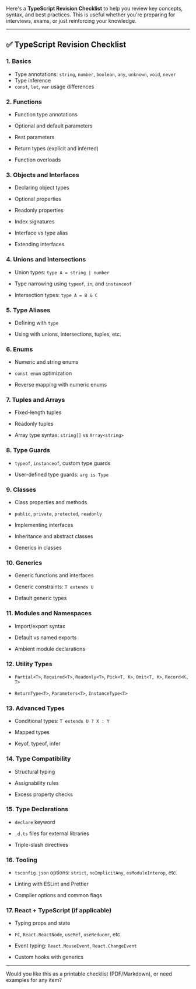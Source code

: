 Here's a **TypeScript Revision Checklist** to help you review key concepts, syntax, and best practices. This is useful whether you're preparing for interviews, exams, or just reinforcing your knowledge.

---

## ✅ **TypeScript Revision Checklist**

### 1. **Basics**

-  Type annotations: `string`, `number`, `boolean`, `any`, `unknown`, `void`, `never`
-  Type inference
-  `const`, `let`, `var` usage differences


### 2. **Functions**

-  Function type annotations

-  Optional and default parameters

-  Rest parameters

-  Return types (explicit and inferred)

-  Function overloads


### 3. **Objects and Interfaces**

-  Declaring object types

-  Optional properties

-  Readonly properties

-  Index signatures

-  Interface vs type alias

-  Extending interfaces


### 4. **Unions and Intersections**

-  Union types: `type A = string | number`

-  Type narrowing using `typeof`, `in`, and `instanceof`

-  Intersection types: `type A = B & C`


### 5. **Type Aliases**

-  Defining with `type`

-  Using with unions, intersections, tuples, etc.


### 6. **Enums**

-  Numeric and string enums

-  `const enum` optimization

-  Reverse mapping with numeric enums


### 7. **Tuples and Arrays**

-  Fixed-length tuples

-  Readonly tuples

-  Array type syntax: `string[]` vs `Array<string>`


### 8. **Type Guards**

-  `typeof`, `instanceof`, custom type guards

-  User-defined type guards: `arg is Type`


### 9. **Classes**

-  Class properties and methods

-  `public`, `private`, `protected`, `readonly`

-  Implementing interfaces

-  Inheritance and abstract classes

-  Generics in classes


### 10. **Generics**

-  Generic functions and interfaces

-  Generic constraints: `T extends U`

-  Default generic types


### 11. **Modules and Namespaces**

-  Import/export syntax

-  Default vs named exports

-  Ambient module declarations


### 12. **Utility Types**

-  `Partial<T>`, `Required<T>`, `Readonly<T>`, `Pick<T, K>`, `Omit<T, K>`, `Record<K, T>`

-  `ReturnType<T>`, `Parameters<T>`, `InstanceType<T>`


### 13. **Advanced Types**

-  Conditional types: `T extends U ? X : Y`

-  Mapped types

-  Keyof, typeof, infer


### 14. **Type Compatibility**

-  Structural typing

-  Assignability rules

-  Excess property checks


### 15. **Type Declarations**

-  `declare` keyword

-  `.d.ts` files for external libraries

-  Triple-slash directives


### 16. **Tooling**

-  `tsconfig.json` options: `strict`, `noImplicitAny`, `esModuleInterop`, etc.

-  Linting with ESLint and Prettier

-  Compiler options and common flags


### 17. **React + TypeScript (if applicable)**

-  Typing props and state

-  `FC`, `React.ReactNode`, `useRef`, `useReducer`, etc.

-  Event typing: `React.MouseEvent`, `React.ChangeEvent`

-  Custom hooks with generics


---

Would you like this as a printable checklist (PDF/Markdown), or need examples for any item?